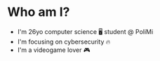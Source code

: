# Who am I?
- I'm 26yo computer science 🖥️ student @ PoliMi
- I'm focusing on cybersecurity 🔥
- I'm a videogame lover 🎮
